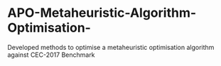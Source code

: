 # APO-Metaheuristic-Algorithm-Optimisation-
Developed methods to optimise a metaheuristic optimisation algorithm against CEC-2017 Benchmark
